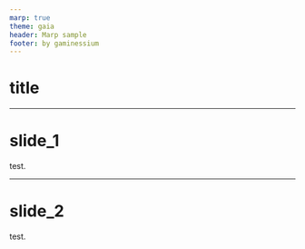 ```yaml
---
marp: true
theme: gaia
header: Marp sample
footer: by gaminessium
---
```


<!--
_backgroundColor: dimgray
_color: white
 -->

# title

---

# slide_1

test.

---

# slide_2

test.
